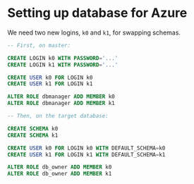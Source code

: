 # Setting up database for Azure

We need two new logins, `k0` and `k1`, for swapping schemas.

```sql
-- First, on master:

CREATE LOGIN k0 WITH PASSWORD='...'
CREATE LOGIN k1 WITH PASSWORD='...'

CREATE USER k0 FOR LOGIN k0
CREATE USER k1 FOR LOGIN k1

ALTER ROLE dbmanager ADD MEMBER k0
ALTER ROLE dbmanager ADD MEMBER k1

-- Then, on the target database:

CREATE SCHEMA k0
CREATE SCHEMA k1

CREATE USER k0 FOR LOGIN k0 WITH DEFAULT_SCHEMA=k0
CREATE USER k1 FOR LOGIN k1 WITH DEFAULT_SCHEMA=k1

ALTER ROLE db_owner ADD MEMBER k0
ALTER ROLE db_owner ADD MEMBER k1
```

